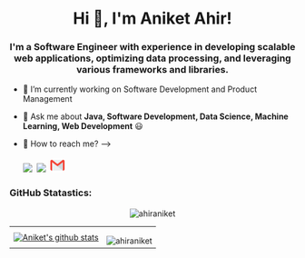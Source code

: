 <h1 align="center">Hi 👋, I'm Aniket Ahir!</h1>
<h3 align="center">I'm a Software Engineer with experience in developing scalable web applications, optimizing data processing, and leveraging various frameworks and libraries.</h3>

- 🔭 I’m currently working on Software Development and Product Management

- 💬 Ask me about **Java, Software Development, Data Science, Machine Learning, Web Development** 😃

- 📧 How to reach me? --> 
 <br><br>
<a href="https://www.linkedin.com/in/aniketahir/"><img src="http://clipart-library.com/image_gallery2/Linkedin-Download-PNG.png" width="29"></a>
&nbsp;<a href="https://www.kaggle.com/aniketahir"><img src="https://cdn3.iconfinder.com/data/icons/logos-and-brands-adobe/512/189_Kaggle-512.png" width="25"></a>
&nbsp;<a href="mailto:ahiraniket22@gmail.com"><img src="https://github.com/ahiraniket/ahiraniket/blob/master/gmail.png" width="25"></a>
<!--<h3 align="left">Languages and Tools I am familiar with:</h3>
<p align="left"> <a href="https://www.w3schools.com/css/" target="_blank"> <img src="https://devicons.github.io/devicon/devicon.git/icons/css3/css3-original-wordmark.svg" alt="css3" width="40" height="40"/> </a> <a href="https://www.w3.org/html/" target="_blank"> <img src="https://devicons.github.io/devicon/devicon.git/icons/html5/html5-original-wordmark.svg" alt="html5" width="40" height="40"/> </a> <a href="https://www.python.org" target="_blank"> <img src="https://devicons.github.io/devicon/devicon.git/icons/python/python-original.svg" alt="python" width="40" height="40"/> </a> <a href="https://reactjs.org/" target="_blank"> <img src="https://devicons.github.io/devicon/devicon.git/icons/react/react-original-wordmark.svg" alt="react" width="40" height="40"/> </a> <a href="https://sass-lang.com" target="_blank"> <img src="https://devicons.github.io/devicon/devicon.git/icons/sass/sass-original.svg" alt="sass" width="40" height="40"/> </a> <a href="https://scikit-learn.org/" target="_blank"> <img src="https://upload.wikimedia.org/wikipedia/commons/0/05/Scikit_learn_logo_small.svg" alt="scikit_learn" width="40" height="40"/> </a> </p>
<br>
<!--
<p align="center"><img align="left" src="https://github-readme-stats.vercel.app/api/top-langs?username=aniketahir&show_icons=true&theme=dark&title_color=0c0404&text_color=000000&bg_color=f8f8ff&locale=en&layout=compact" alt="aniketahir" /></p>
<p align="left"><img align="center" src="https://github-readme-streak-stats.herokuapp.com/?user=aniketahir&theme=default" alt="aniketahir" /></p> -->
### GitHub Statastics:
<!-- streak -->
<p align="center"><img align="center" src ="https://github-readme-streak-stats.herokuapp.com?user=ahiraniket&theme=rising-sun&hide_border=true&background=01006100" alt="ahiraniket" /></p>
<table>
	<tr>
		<td>
			<!-- Stats -->
			<a href="https://github.com/ahiraniket/github-readme-stats">
				<img align="center" src="https://github-readme-stats.vercel.app/api?username=ahiraniket&show_icons=true&include_all_commits=true&border_radius=0&title_color=166FE9&icon_color=57181C&text_color=ffffff&bg_color=0D1117&locale=en&hide_border=true&hide_title=true&rank_color=57181C" alt="Aniket's github stats" /> 
			</a>
		</td>
		<td>
			<!-- Languages -->
			<p align="right"><img align="right" src="https://github-readme-stats.vercel.app/api/top-langs?username=ahiraniket&show_icons=true&title_color=ffffff&icon_color=57181C&text_color=ffffff&bg_color=0D1117&locale=en&theme=default&card_width=450&border_radius=0&hide_border=true" alt="ahiraniket" /></p>
		</td>
</table>




<!-- 
title_color 166FE9
text_color 166FE9
icon_color 166FE9
bg_color ffffff
-->
